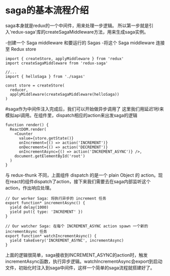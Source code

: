 # saga的基本流程介绍
saga本身就是redux的一个中间件，用来处理一步逻辑。
所以第一步就是引入'redux-saga'库的createSagaMiddleware方法，用来生成saga实例。

-创建一个 Saga middleware 和要运行的 Sagas
-将这个 Saga middleware 连接至 Redux store

```
import { createStore, applyMiddleware } from 'redux'
import createSagaMiddleware from 'redux-saga'

//...
import { helloSaga } from './sagas'

const store = createStore(
  reducer,
  applyMiddleware(createSagaMiddleware(helloSaga))
)
```
#saga作为中间件注入完成后，我们可以开始做异步调用了
这里我们用延迟1秒来模拟api调用。在组件里，dispatch相应的action来出发saga的逻辑
```
function render() {
  ReactDOM.render(
    <Counter
      value={store.getState()}
      onIncrement={() => action('INCREMENT')}
      onDecrement={() => action('DECREMENT')}
      onIncrementAsync={() => action('INCREMENT_ASYNC')} />,
    document.getElementById('root')
  )
}
```
与 redux-thunk 不同，上面组件 dispatch 的是一个 plain Object 的 action。现在react的组件dispatch了action，接下来我们需要去在saga内部监听这个action，作出响应处理。
```
// Our worker Saga: 将执行异步的 increment 任务
export function* incrementAsync() {
  yield delay(1000)
  yield put({ type: 'INCREMENT' })
}

// Our watcher Saga: 在每个 INCREMENT_ASYNC action spawn 一个新的 incrementAsync 任务
export function* watchIncrementAsync() {
  yield takeEvery('INCREMENT_ASYNC', incrementAsync)
}
```
上面的逻辑很简单，saga接收到INCREMENT_ASYNC的action时，触发incrementAsync函数，执行异步逻辑。watchIncrementAsync会export到启动文件，初始化时注入到saga中间件，这样一个简单的saga流程就搭建好了。

